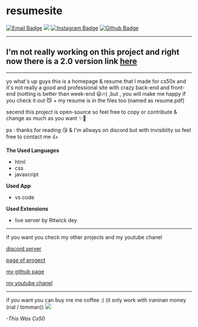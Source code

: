 # resumesite
[![Email Badge](https://img.shields.io/badge/-Email-c14438?style=flat-square&logo=Gmail&logoColor=white&link=mailto:art.1387.na@gmail.com)](mailto:art.1387.na@gmail.com)
![](https://dcbadge.vercel.app/api/shield/1010448380280983552?style=flat&theme=compact=true?theme=default)
[![Instagram Badge](https://img.shields.io/badge/-Instagram-purple?style=flat&logo=instagram&logoColor=white&link=https://instagram.com/artin.navidgoli/)](https://space.bilibili.com/7708412)
[![Github Badge](https://img.shields.io/badge/-Github-232323?style=flat-square&logo=Github&logoColor=white&link=https://space.bilibili.com/7708412)](https://github.com/Artinnavidgoli)

****
## I'm not really working on this project and right now there is a 2.0 version link [here](https://github.com/Artinnavidgoli/portfolio)
****
yo what's up guys this is a homepage & resume that I made for cs50x and it's not really a good and professional site with crazy back-end and front-end (notting is better than week-end 😃🔥) ,but , you will make me happy if you check it out 😼 + my resume is in the files too (named as resume.pdf)

secend this project is open-source so feel free to copy or contribute & change as much as you want ✨🫶

ps : thanks for reading 😘 & I'm allways on discord but with invisiblity so feel free to contact me 👍










**The Used Languages**

- html
- css
- javascript

**Used App**

- vs code

**Used Extensions**

- live server by Ritwick dey

****
if you want you check my other projects and my youtube chanel 


[discord server](https://discord.gg/4gfjaPjv3Q)

[page of progect](https://github.com/Artinnavidgoli/resumesite)

[my github page](https://github.com/Artinnavidgoli)

[my youtube chanel](https://www.youtube.com/channel/UCunxVBWNJo3RXC_BNu2s4rw)

****

if you want you can buy me me coffee :) (it only work with iraninan money (rial / tomman))
<a href="https://coffeebede.ir/buycoffee/time.to.code.with.me"><img class="img-fluid" src="https://coffeebede.ir/DashboardTemplateV2/app-assets/images/banner/default-yellow.svg" /></a>

*-This Was Cs50*
